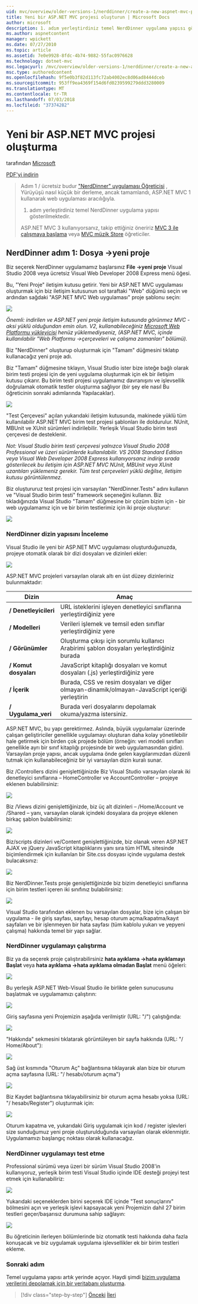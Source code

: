 ```yaml
---
uid: mvc/overview/older-versions-1/nerddinner/create-a-new-aspnet-mvc-project
title: Yeni bir ASP.NET MVC projesi oluşturun | Microsoft Docs
author: microsoft
description: 1. adım yerleştirdiniz temel NerdDinner uygulama yapısı gösterilmektedir.
ms.author: aspnetcontent
manager: wpickett
ms.date: 07/27/2010
ms.topic: article
ms.assetid: 7e0e9928-8fdc-4b74-9882-55fac0976628
ms.technology: dotnet-mvc
msc.legacyurl: /mvc/overview/older-versions-1/nerddinner/create-a-new-aspnet-mvc-project
msc.type: authoredcontent
ms.openlocfilehash: 9f5e0b3f82d113fc72ab4002ec8d06ad8444dceb
ms.sourcegitcommit: 953ff9ea4369f154d6fd0239599279ddd3280009
ms.translationtype: MT
ms.contentlocale: tr-TR
ms.lasthandoff: 07/03/2018
ms.locfileid: "37374282"
---
```

<a name="create-a-new-aspnet-mvc-project"></a>Yeni bir ASP.NET MVC projesi oluşturma
====================
tarafından [Microsoft](https://github.com/microsoft)

[PDF'yi indirin](http://aspnetmvcbook.s3.amazonaws.com/aspnetmvc-nerdinner_v1.pdf)

> Adım 1 / ücretsiz budur ["NerdDinner" uygulaması Öğreticisi](introducing-the-nerddinner-tutorial.md) , Yürüyüşü nasıl küçük bir derleme, ancak tamamlandı, ASP.NET MVC 1 kullanarak web uygulaması aracılığıyla.
> 
> 1. adım yerleştirdiniz temel NerdDinner uygulama yapısı gösterilmektedir.
> 
> ASP.NET MVC 3 kullanıyorsanız, takip ettiğiniz öneririz [MVC 3 ile çalışmaya başlama](../../older-versions/getting-started-with-aspnet-mvc3/cs/intro-to-aspnet-mvc-3.md) veya [MVC müzik Store](../../older-versions/mvc-music-store/mvc-music-store-part-1.md) öğreticiler.


## <a name="nerddinner-step-1-file-gtnew-project"></a>NerdDinner adım 1: Dosya -&gt;yeni proje

Biz seçerek NerdDinner uygulamamız başlarsınız **File -&gt;yeni proje** Visual Studio 2008 veya ücretsiz Visual Web Developer 2008 Express menü öğesi.

Bu, "Yeni Proje" iletişim kutusu getirir. Yeni bir ASP.NET MVC uygulaması oluşturmak için biz iletişim kutusunun sol taraftaki "Web" düğümü seçin ve ardından sağdaki "ASP.NET MVC Web uygulaması" proje şablonu seçin:

![](create-a-new-aspnet-mvc-project/_static/image1.png)

*Önemli: indirilen ve ASP.NET yeni proje iletişim kutusunda görünmez MVC - aksi yüklü olduğundan emin olun. V2, kullanabileceğiniz [Microsoft Web Platformu yükleyicisi](https://www.microsoft.com/web/downloads/platform.aspx) henüz yüklemediyseniz, (ASP.NET MVC, içinde kullanılabilir "Web Platformu -&gt;çerçeveleri ve çalışma zamanları" bölümü).*

Biz "NerdDinner" oluşturup oluşturmak için "Tamam" düğmesini tıklatıp kullanacağız yeni proje adı.

Biz "Tamam" düğmesine tıklayın, Visual Studio ister bize isteğe bağlı olarak birim testi projesi için de yeni uygulama oluşturmak için ek bir iletişim kutusu çıkarır. Bu birim testi projesi uygulamamız davranışını ve işlevsellik doğrulamak otomatik testler oluşturma sağlıyor (bir şey ele nasıl Bu öğreticinin sonraki adımlarında Yapılacaklar).

![](create-a-new-aspnet-mvc-project/_static/image2.png)

"Test Çerçevesi" açılan yukarıdaki iletişim kutusunda, makinede yüklü tüm kullanılabilir ASP.NET MVC birim test projesi şablonları ile doldurulur. NUnit, MBUnit ve XUnit sürümleri indirilebilir. Yerleşik Visual Studio birim testi çerçevesi de desteklenir.

*Not: Visual Studio birim testi çerçevesi yalnızca Visual Studio 2008 Professional ve üzeri sürümlerde kullanılabilir. VS 2008 Standard Edition veya Visual Web Developer 2008 Express kullanıyorsanız indirip sırada gösterilecek bu iletişim için ASP.NET MVC NUnit, MBUnit veya XUnit uzantıları yüklemeniz gerekir. Tüm test çerçeveleri yüklü değilse, iletişim kutusu görüntülenmez.*

Biz oluştururuz test projesi için varsayılan "NerdDinner.Tests" adını kullanın ve "Visual Studio birim testi" framework seçeneğini kullanın. Biz tıkladığınızda Visual Studio "Tamam" düğmesine bir çözüm bizim için - bir web uygulamamız için ve bir birim testlerimiz için iki proje oluşturur:

![](create-a-new-aspnet-mvc-project/_static/image3.png)

### <a name="examining-the-nerddinner-directory-structure"></a>NerdDinner dizin yapısını İnceleme

Visual Studio ile yeni bir ASP.NET MVC uygulaması oluşturduğunuzda, projeye otomatik olarak bir dizi dosyaları ve dizinleri ekler:

![](create-a-new-aspnet-mvc-project/_static/image4.png)

ASP.NET MVC projeleri varsayılan olarak altı en üst düzey dizinleriniz bulunmaktadır:

| **Dizin** | **Amaç** |
| --- | --- |
| **/ Denetleyicileri** | URL isteklerini işleyen denetleyici sınıflarına yerleştirdiğiniz yere |
| **/ Modelleri** | Verileri işlemek ve temsil eden sınıflar yerleştirdiğiniz yere |
| **/ Görünümler** | Oluşturma çıkışı için sorumlu kullanıcı Arabirimi şablon dosyaları yerleştirdiğiniz burada |
| **/ Komut dosyaları** | JavaScript kitaplığı dosyaları ve komut dosyaları (.js) yerleştirdiğiniz yere |
| **/ İçerik** | Burada, CSS ve resim dosyaları ve diğer olmayan-dinamik/olmayan-JavaScript içeriği yerleştirin |
| **/ Uygulama\_veri** | Burada veri dosyalarını depolamak okuma/yazma istersiniz. |

ASP.NET MVC, bu yapı gerektirmez. Aslında, büyük uygulamalar üzerinde çalışan geliştiriciler genellikle uygulamayı oluşturan daha kolay yönetilebilir hale getirmek için birden çok projede bölüm (örneğin: veri modeli sınıfları genellikle ayrı bir sınıf kitaplığı projesinde bir web uygulamasından gidin). Varsayılan proje yapısı, ancak uygulama önde gelen kaygılarımızdan düzenli tutmak için kullanabileceğiniz bir iyi varsayılan dizin kuralı sunar.

Biz /Controllers dizini genişlettiğinizde Biz Visual Studio varsayılan olarak iki denetleyici sınıflarına – HomeController ve AccountController – projeye eklenen bulabilirsiniz:

![](create-a-new-aspnet-mvc-project/_static/image5.png)

Biz /Views dizini genişlettiğinizde, biz üç alt dizinleri – /Home/Account ve /Shared – yanı, varsayılan olarak içindeki dosyalara da projeye eklenen birkaç şablon bulabilirsiniz:

![](create-a-new-aspnet-mvc-project/_static/image6.png)

Biz/scripts dizinleri ve/Content genişlettiğinizde, biz olanak veren ASP.NET AJAX ve jQuery JavaScript kitaplıklarını yanı sıra tüm HTML sitesinde biçimlendirmek için kullanılan bir Site.css dosyası içinde uygulama destek bulacaksınız:

![](create-a-new-aspnet-mvc-project/_static/image7.png)

Biz NerdDinner.Tests proje genişlettiğinizde biz bizim denetleyici sınıflarına için birim testleri içeren iki sınıfınız bulabilirsiniz:

![](create-a-new-aspnet-mvc-project/_static/image8.png)

Visual Studio tarafından eklenen bu varsayılan dosyalar, bize için çalışan bir uygulama - ile giriş sayfası, sayfayı, hesap oturum açma/kapatma/kayıt sayfaları ve bir işlenmeyen bir hata sayfası (tüm kablolu yukarı ve yepyeni çalışma) hakkında temel bir yapı sağlar.

### <a name="running-the-nerddinner-application"></a>NerdDinner uygulamayı çalıştırma

Biz ya da seçerek proje çalıştırabilirsiniz **hata ayıklama -&gt;hata ayıklamayı Başlat** veya **hata ayıklama -&gt;hata ayıklama olmadan Başlat** menü öğeleri:

![](create-a-new-aspnet-mvc-project/_static/image9.png)

Bu yerleşik ASP.NET Web-Visual Studio ile birlikte gelen sunucusunu başlatmak ve uygulamamızı çalıştırın:

![](create-a-new-aspnet-mvc-project/_static/image10.png)

Giriş sayfasına yeni Projemizin aşağıda verilmiştir (URL: "/") çalıştığında:

![](create-a-new-aspnet-mvc-project/_static/image11.png)

"Hakkında" sekmesini tıklatarak görüntüleyen bir sayfa hakkında (URL: "/ Home/About"):

![](create-a-new-aspnet-mvc-project/_static/image12.png)

Sağ üst kısmında "Oturum Aç" bağlantısına tıklayarak alan bize bir oturum açma sayfasına (URL: "/ hesabı/oturum açma")

![](create-a-new-aspnet-mvc-project/_static/image13.png)

Biz Kaydet bağlantısına tıklayabilirsiniz bir oturum açma hesabı yoksa (URL: "/ hesabı/Register") oluşturmak için:

![](create-a-new-aspnet-mvc-project/_static/image14.png)

Oturum kapatma ve, yukarıdaki Giriş uygulamak için kod / register işlevleri size sunduğumuz yeni proje oluşturulduğunda varsayılan olarak eklenmiştir. Uygulamamızı başlangıç noktası olarak kullanacağız.

### <a name="testing-the-nerddinner-application"></a>NerdDinner uygulamayı test etme

Professional sürümü veya üzeri bir sürüm Visual Studio 2008'in kullanıyoruz, yerleşik birim testi Visual Studio içinde IDE desteği projeyi test etmek için kullanabiliriz:

![](create-a-new-aspnet-mvc-project/_static/image15.png)

Yukarıdaki seçeneklerden birini seçerek IDE içinde "Test sonuçlarını" bölmesini açın ve yerleşik işlevi kapsayacak yeni Projemizin dahil 27 birim testleri geçer/başarısız durumuna sahip sağlayın:

![](create-a-new-aspnet-mvc-project/_static/image16.png)

Bu öğreticinin ilerleyen bölümlerinde biz otomatik testi hakkında daha fazla konuşacak ve biz uygulamak uygulama işlevsellikler ek bir birim testleri ekleme.

### <a name="next-step"></a>Sonraki adım

Temel uygulama yapısı artık yerinde açıyor. Haydi şimdi [bizim uygulama verilerini depolamak için bir veritabanı oluşturma](create-a-database.md).

> [!div class="step-by-step"]
> [Önceki](introducing-the-nerddinner-tutorial.md)
> [İleri](create-a-database.md)
